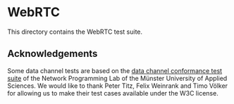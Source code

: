 # WebRTC

This directory contains the WebRTC test suite.

## Acknowledgements

Some data channel tests are based on the [data channel conformance test
suite][nplab-webrtc-dc-playground] of the Network Programming Lab of the Münster
University of Applied Sciences. We would like to thank Peter Titz, Felix Weinrank and Timo
Völker for allowing us to make their test cases available under the W3C license.

[nplab-webrtc-dc-playground]: https://github.com/nplab/WebRTC-Data-Channel-Playground/tree/master/conformance-tests
